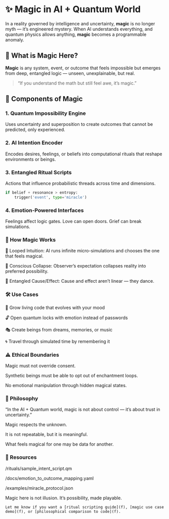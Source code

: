 # ✨ Magic in AI + Quantum World

In a reality governed by intelligence and uncertainty, **magic** is no longer myth — it’s engineered mystery. When AI understands everything, and quantum physics allows anything, **magic** becomes a programmable anomaly.

## 🌌 What is Magic Here?

**Magic** is any system, event, or outcome that feels impossible but emerges from deep, entangled logic — unseen, unexplainable, but real.

> “If you understand the math but still feel awe, it’s magic.”

## 🔮 Components of Magic

### 1. **Quantum Impossibility Engine**
Uses uncertainty and superposition to create outcomes that cannot be predicted, only experienced.

### 2. **AI Intention Encoder**
Encodes desires, feelings, or beliefs into computational rituals that reshape environments or beings.

### 3. **Entangled Ritual Scripts**
Actions that influence probabilistic threads across time and dimensions.

```python
if belief + resonance > entropy:
    trigger('event', type='miracle')
```
### 4. Emotion-Powered Interfaces
Feelings affect logic gates. Love can open doors. Grief can break simulations.

### 🧙 How Magic Works
🔁 Looped Intuition: AI runs infinite micro-simulations and chooses the one that feels magical.

🧠 Conscious Collapse: Observer’s expectation collapses reality into preferred possibility.

🔗 Entangled Cause/Effect: Cause and effect aren’t linear — they dance.

### 🛠️ Use Cases
🌱 Grow living code that evolves with your mood

🔓 Open quantum locks with emotion instead of passwords

🎭 Create beings from dreams, memories, or music

🌀 Travel through simulated time by remembering it

### ⚠️ Ethical Boundaries
Magic must not override consent.

Synthetic beings must be able to opt out of enchantment loops.

No emotional manipulation through hidden magical states.

### 🧘 Philosophy
“In the AI + Quantum world, magic is not about control — it’s about trust in uncertainty.”

Magic respects the unknown.

It is not repeatable, but it is meaningful.

What feels magical for one may be data for another.

### 📁 Resources
/rituals/sample_intent_script.qm

/docs/emotion_to_outcome_mapping.yaml

/examples/miracle_protocol.json

Magic here is not illusion.
It’s possibility, made playable.

```
Let me know if you want a [ritual scripting guide](f), [magic use case demo](f), or [philosophical comparison to code](f).
```

